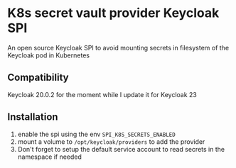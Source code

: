 # K8s secret vault provider Keycloak SPI

An open source Keycloak SPI to avoid mounting secrets in filesystem of the Keycloak pod in Kubernetes

## Compatibility

Keycloak 20.0.2 for the moment while I update it for Keycloak 23

## Installation

1. enable the spi using the env `SPI_K8S_SECRETS_ENABLED`
2. mount a volume to `/opt/keycloak/providers` to add the provider
3. Don't forget to setup the default service account to read secrets in the namespace if needed